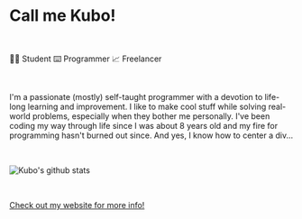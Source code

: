 # Call me Kubo!

<br>

👨‍🎓 Student
⌨️ Programmer
📈 Freelancer

<br>

I'm a passionate (mostly) self-taught programmer with a devotion to life-long learning and improvement. I like to make cool stuff while solving real-world problems, especially when they bother me personally. I've been coding my way through life since I was about 8 years old and my fire for programming hasn't burned out since. And yes, I know how to center a div...

<br>

![Kubo's github stats](https://github-readme-stats.vercel.app/api?username=kubgus&count_private=true&show_icons=true&theme=dark&icon_color=ffc83d)

<br>

<a href="https://gustafik.com/" target="_blank">Check out my website for more info!</a>
